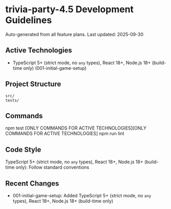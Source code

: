 # trivia-party-4.5 Development Guidelines

Auto-generated from all feature plans. Last updated: 2025-09-30

## Active Technologies
- TypeScript 5+ (strict mode, no `any` types), React 18+, Node.js 18+ (build-time only) (001-initial-game-setup)

## Project Structure
```
src/
tests/
```

## Commands
npm test [ONLY COMMANDS FOR ACTIVE TECHNOLOGIES][ONLY COMMANDS FOR ACTIVE TECHNOLOGIES] npm run lint

## Code Style
TypeScript 5+ (strict mode, no `any` types), React 18+, Node.js 18+ (build-time only): Follow standard conventions

## Recent Changes
- 001-initial-game-setup: Added TypeScript 5+ (strict mode, no `any` types), React 18+, Node.js 18+ (build-time only)

<!-- MANUAL ADDITIONS START -->
<!-- MANUAL ADDITIONS END -->